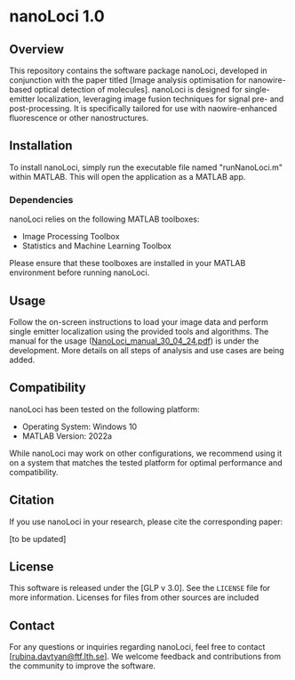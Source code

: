 # nanoLoci 1.0

## Overview

This repository contains the software package nanoLoci, developed in conjunction with the paper titled [Image analysis optimisation for nanowire-based optical detection of molecules]. nanoLoci is designed for single-emitter localization, leveraging image fusion techniques for signal pre- and post-processing. 
It is specifically tailored for use with naowire-enhanced fluorescence or other nanostructures.

## Installation

To install nanoLoci, simply run the executable file named "runNanoLoci.m" within MATLAB. This will open the application as a MATLAB app.

### Dependencies

nanoLoci relies on the following MATLAB toolboxes:
- Image Processing Toolbox
- Statistics and Machine Learning Toolbox

Please ensure that these toolboxes are installed in your MATLAB environment before running nanoLoci.

## Usage

Follow the on-screen instructions to load your image data and perform single emitter localization using the provided tools and algorithms.
The manual for the usage ([NanoLoci_manual_30_04_24.pdf](https://github.com/nanoRuby/NanoLoci/blob/31dd0ffddf2a4a20106b4d65f7d4ce12d40d986d/NanoLoci_manual_30_04_24.pdf)) is under the development. More details on all steps of analysis and use cases are being added.

## Compatibility

nanoLoci has been tested on the following platform:
- Operating System: Windows 10
- MATLAB Version: 2022a

While nanoLoci may work on other configurations, we recommend using it on a system that matches the tested platform for optimal performance and compatibility.

## Citation

If you use nanoLoci in your research, please cite the corresponding paper:

[to be updated]

## License

This software is released under the [GLP v 3.0]. See the `LICENSE` file for more information. Licenses for files from other sources are included


## Contact

For any questions or inquiries regarding nanoLoci, feel free to contact [rubina.davtyan@ftf.lth.se]. We welcome feedback and contributions from the community to improve the software.
